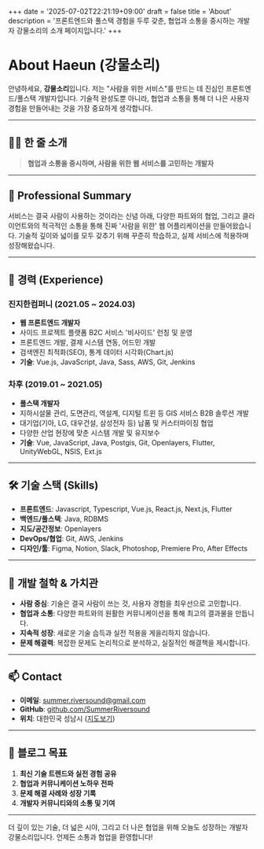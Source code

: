 +++
date = '2025-07-02T22:21:19+09:00'
draft = false
title = 'About'
description = '프론트엔드와 풀스택 경험을 두루 갖춘, 협업과 소통을 중시하는 개발자 강물소리의 소개 페이지입니다.'
+++

# About Haeun (강물소리)

안녕하세요, **강물소리**입니다. 저는 "사람을 위한 서비스"를 만드는 데 진심인 프론트엔드/풀스택 개발자입니다. 기술적 완성도뿐 아니라, 협업과 소통을 통해 더 나은 사용자 경험을 만들어내는 것을 가장 중요하게 생각합니다.

---

## 👩‍💻 한 줄 소개

> **협업과 소통을 중시하며, 사람을 위한 웹 서비스를 고민하는 개발자**

---

## 📝 Professional Summary

서비스는 결국 사람이 사용하는 것이라는 신념 아래, 다양한 파트와의 협업, 그리고 클라이언트와의 적극적인 소통을 통해 진짜 '사람을 위한' 웹 어플리케이션을 만들어왔습니다. 기술적 깊이와 넓이를 모두 갖추기 위해 꾸준히 학습하고, 실제 서비스에 적용하며 성장해왔습니다.

---

## 💼 경력 (Experience)

### 진지한컴퍼니 (2021.05 ~ 2024.03)
- **웹 프론트엔드 개발자**
- 사이드 프로젝트 플랫폼 B2C 서비스 '비사이드' 런칭 및 운영
- 프론트엔드 개발, 결제 시스템 연동, 어드민 개발
- 검색엔진 최적화(SEO), 통계 데이터 시각화(Chart.js)
- **기술**: Vue.js, JavaScript, Java, Sass, AWS, Git, Jenkins

### 차후 (2019.01 ~ 2021.05)
- **풀스택 개발자**
- 지하시설물 관리, 도면관리, 역설계, 디지털 트윈 등 GIS 서비스 B2B 솔루션 개발
- 대기업(기아, LG, 대우건설, 삼성전자 등) 납품 및 커스터마이징 협업
- 다양한 산업 현장에 맞춘 시스템 개발 및 유지보수
- **기술**: Vue, JavaScript, Java, Postgis, Git, Openlayers, Flutter, UnityWebGL, NSIS, Ext.js

---

## 🛠️ 기술 스택 (Skills)

- **프론트엔드**: Javascript, Typescript, Vue.js, React.js, Next.js, Flutter
- **백엔드/풀스택**: Java, RDBMS
- **지도/공간정보**: Openlayers
- **DevOps/협업**: Git, AWS, Jenkins
- **디자인/툴**: Figma, Notion, Slack, Photoshop, Premiere Pro, After Effects

---

## 🌱 개발 철학 & 가치관

- **사람 중심**: 기술은 결국 사람이 쓰는 것, 사용자 경험을 최우선으로 고민합니다.
- **협업과 소통**: 다양한 파트와의 원활한 커뮤니케이션을 통해 최고의 결과물을 만듭니다.
- **지속적 성장**: 새로운 기술 습득과 실전 적용을 게을리하지 않습니다.
- **문제 해결력**: 복잡한 문제도 논리적으로 분석하고, 실질적인 해결책을 제시합니다.

---

## 📫 Contact

- **이메일**: summer.riversound@gmail.com
- **GitHub**: [github.com/SummerRiversound](https://github.com/SummerRiversound)
- **위치**: 대한민국 성남시 ([지도보기](https://www.google.com/maps/place/seongnam))

---

## 🎯 블로그 목표

1. **최신 기술 트렌드와 실전 경험 공유**
2. **협업과 커뮤니케이션 노하우 전파**
3. **문제 해결 사례와 성장 기록**
4. **개발자 커뮤니티와의 소통 및 기여**

---

더 깊이 있는 기술, 더 넓은 시야, 그리고 더 나은 협업을 위해 오늘도 성장하는 개발자 강물소리입니다. 언제든 소통과 협업을 환영합니다!
